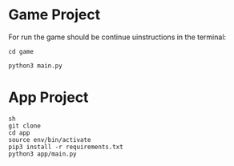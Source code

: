 # Game Project

For run the game should be continue uinstructions in the terminal:

```
cd game
```

```
python3 main.py
```

# App Project

```
sh
git clone
cd app
source env/bin/activate
pip3 install -r requirements.txt
python3 app/main.py
```
